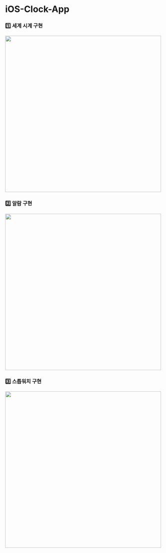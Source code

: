 # iOS-Clock-App 

### 1️⃣ 세계 시계 구현


<img height="500" src="https://user-images.githubusercontent.com/55099365/100535998-fc88b900-3260-11eb-987a-c60404b92272.gif"></img>

### 2️⃣ 알람 구현

<img height="500" src="https://user-images.githubusercontent.com/55099365/101326717-06d63300-38b1-11eb-8d59-ef7ca7637074.gif"></img>

### 3️⃣ 스톱워치 구현

<img height="500" src="https://user-images.githubusercontent.com/55099365/101930927-20aea780-3c1c-11eb-8b3c-78e4e8cdffa2.gif"></img>
